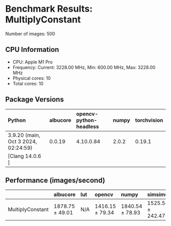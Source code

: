 # Benchmark Results: MultiplyConstant

Number of images: 500

## CPU Information

- CPU: Apple M1 Pro
- Frequency: Current: 3228.00 MHz, Min: 600.00 MHz, Max: 3228.00 MHz
- Physical cores: 10
- Total cores: 10

## Package Versions

| Python                                | albucore   | opencv-python-headless   | numpy   | torchvision   |
|:--------------------------------------|:-----------|:-------------------------|:--------|:--------------|
| 3.9.20 (main, Oct  3 2024, 02:24:59)  | 0.0.19     | 4.10.0.84                | 2.0.2   | 0.19.1        |
| [Clang 14.0.6 ]                       |            |                          |         |               |

## Performance (images/second)

|                  | albucore        | lut   | opencv          | numpy           | simsimd          |
|:-----------------|:----------------|:------|:----------------|:----------------|:-----------------|
| MultiplyConstant | 1878.75 ± 49.01 | N/A   | 1416.15 ± 79.34 | 1840.54 ± 78.93 | 1525.54 ± 242.47 |
